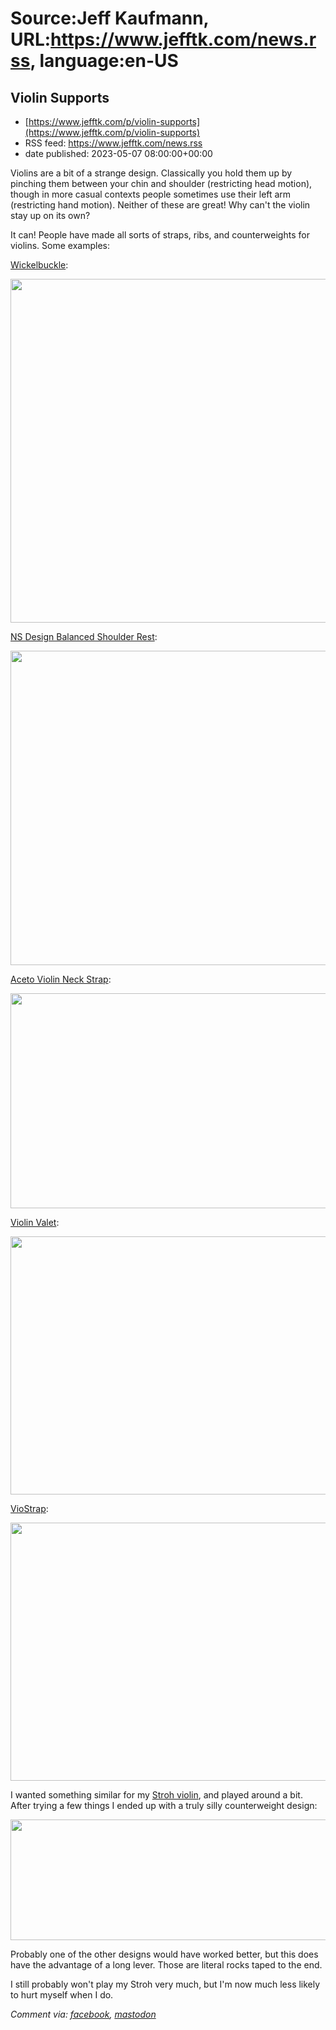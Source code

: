 # Source:Jeff Kaufmann, URL:https://www.jefftk.com/news.rss, language:en-US

## Violin Supports
 - [https://www.jefftk.com/p/violin-supports](https://www.jefftk.com/p/violin-supports)
 - RSS feed: https://www.jefftk.com/news.rss
 - date published: 2023-05-07 08:00:00+00:00

<p><span>

Violins are a bit of a strange design.  Classically you hold them up
by pinching them between your chin and shoulder (restricting head
motion), though in more casual contexts people sometimes use their
left arm (restricting hand motion).  Neither of these are great!  Why
can't the violin stay up on its own?

</span>

<p>

It can!  People have made all sorts of straps, ribs, and
counterweights for violins.  Some examples:

</p>

<p>

<a href="https://www.wickelbuckle.com/wickelbuckle-faq">Wickelbuckle</a>:
</p>

<p>

<a href="https://www.jefftk.com/wickelbuckle-violin-support-big.jpg"><img class="mobile-fullwidth" height="550" src="https://www.jefftk.com/wickelbuckle-violin-support.jpg" width="550" /><div class="image-vertical-spacer"></div></a>

</p>

<p>

<a href="https://thinkns.com/accessory/balanced-shoulder-rest/">NS
Design Balanced Shoulder Rest</a>:

</p>

<p>

<a href="https://www.jefftk.com/ns-design-balanced-shoulder-rest-big.jpg"><img class="mobile-fullwidth" height="503" src="https://www.jefftk.com/ns-design-balanced-shoulder-rest.jpg" width="550" /><div class="image-vertical-spacer"></div></a>

</p>

<p>



<a href="https://ithacastring.com/product/aceto-violin-neck-strap/">Aceto
Violin Neck Strap</a>:
</p>

<p>

<a href="https://www.jefftk.com/aceto-violin-neck-strap-big.jpg"><img class="mobile-fullwidth" height="344" src="https://www.jefftk.com/aceto-violin-neck-strap.jpg" width="550" /><div class="image-vertical-spacer"></div></a>

</p>

<p>

<a href="https://violinvalet.com/">Violin Valet</a>:

</p>

<p>

<a href="https://www.jefftk.com/violin-valet-big.jpg"><img class="mobile-fullwidth" height="413" src="https://www.jefftk.com/violin-valet.jpg" width="550" /><div class="image-vertical-spacer"></div></a>

</p>

<p>

<a href="https://viostrap.com/">VioStrap</a>:

</p>

<p>

<a href="https://www.jefftk.com/viostrap-big.jpg"><img class="mobile-fullwidth" height="413" src="https://www.jefftk.com/viostrap.jpg" width="550" /><div class="image-vertical-spacer"></div></a>

</p>

<p>

I wanted something similar for my <a href="https://en.wikipedia.org/wiki/Stroh_violin">Stroh violin</a>,
and played around a bit.  After trying a few things I ended up with a
truly silly counterweight design:

</p>

<p>

<a href="https://www.jefftk.com/stroh-fiddle-counterweight-big.jpg"><img class="mobile-fullwidth" height="193" src="https://www.jefftk.com/stroh-fiddle-counterweight.jpg" width="550" /><div class="image-vertical-spacer"></div></a>

</p>

<p>

Probably one of the other designs would have worked better, but this
does have the advantage of a long lever.  Those are literal rocks
taped to the end.

</p>

<p>

I still probably won't play my Stroh very much, but I'm now much less
likely to hurt myself when I do.

  </p>

<p><i>Comment via: <a href="https://www.facebook.com/jefftk/posts/pfbid05ZysfQsQe688yrmVLNvsLWfUoLmCKaRpwAtFTmUvr6ATpCJGDURhbYMB1AFjr7Qnl">facebook</a>, <a href="https://mastodon.mit.edu/@jefftk/110327311802298572">mastodon</a></i></p>

